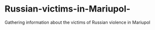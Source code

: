 # Russian-victims-in-Mariupol-
Gathering information about the victims of Russian violence in Mariupol 
